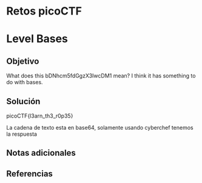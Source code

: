 # Retos picoCTF

# Level Bases

## Objetivo
What does this bDNhcm5fdGgzX3IwcDM1 mean? I think it has something to do with bases.
## Solución
picoCTF{l3arn_th3_r0p35}

La cadena de texto esta en base64, solamente usando cyberchef tenemos la respuesta
## Notas adicionales

## Referencias


